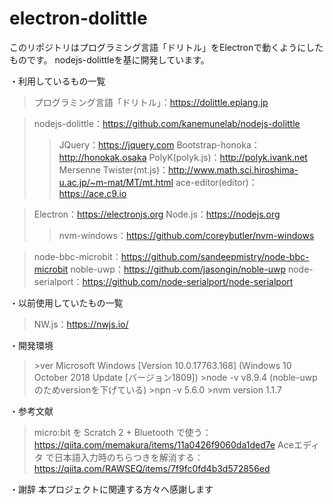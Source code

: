 # electron-dolittle
このリポジトリはプログラミング言語「ドリトル」をElectronで動くようにしたものです。
nodejs-dolittleを基に開発しています。

・利用しているもの一覧
>プログラミング言語「ドリトル」：https://dolittle.eplang.jp

>nodejs-dolittle：https://github.com/kanemunelab/nodejs-dolittle
>>JQuery：https://jquery.com
>>Bootstrap-honoka：http://honokak.osaka
>>PolyK(polyk.js)：http://polyk.ivank.net
>>Mersenne Twister(mt.js)：http://www.math.sci.hiroshima-u.ac.jp/~m-mat/MT/mt.html
>>ace-editor(editor)：https://ace.c9.io

>Electron：https://electronjs.org
>Node.js：https://nodejs.org
>>nvm-windows：https://github.com/coreybutler/nvm-windows

>node-bbc-microbit：https://github.com/sandeepmistry/node-bbc-microbit
>noble-uwp：https://github.com/jasongin/noble-uwp
>node-serialport：https://github.com/node-serialport/node-serialport

・以前使用していたもの一覧

>NW.js：https://nwjs.io/

・開発環境
>\>ver
>Microsoft Windows \[Version 10.0.17763.168\]
>(Windows 10 October 2018 Update	\[バージョン1809\])
>\>node -v
>v8.9.4 (noble-uwpのためversionを下げている)
>\>npn -v
>5.6.0
>\>nvm version
>1.1.7

・参考文献
>micro:bit を Scratch 2 + Bluetooth で使う：https://qiita.com/memakura/items/11a0426f9060da1ded7e
>Aceエディタ で日本語入力時のちらつきを解消する：https://qiita.com/RAWSEQ/items/7f9fc0fd4b3d572856ed

・謝辞
本プロジェクトに関連する方々へ感謝します
